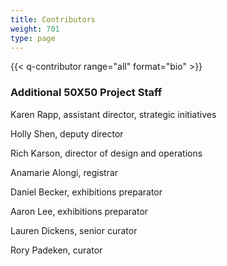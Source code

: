 ```yaml
---
title: Contributors
weight: 701
type: page
---
```


{{< q-contributor range="all" format="bio" >}}


### Additional 50X50 Project Staff

Karen Rapp, assistant director, strategic initiatives

Holly Shen, deputy director

Rich Karson, director of design and operations

Anamarie Alongi, registrar

Daniel Becker, exhibitions preparator

Aaron Lee, exhibitions preparator

Lauren Dickens, senior curator

Rory Padeken, curator
